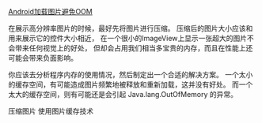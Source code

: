 [Android加载图片避免OOM](http://blog.csdn.net/guolin_blog/article/details/9316683)
    
在展示高分辨率图片的时候，最好先将图片进行压缩。
压缩后的图片大小应该和用来展示它的控件大小相近，
在一个很小的ImageView上显示一张超大的图片不会带来任何视觉上的好处，
但却会占用我们相当多宝贵的内存，而且在性能上还可能会带来负面影响。
    
你应该去分析程序内存的使用情况，然后制定出一个合适的解决方案。
一个太小的缓存空间，有可能造成图片频繁地被释放和重新加载，这并没有好处。
而一个太大的缓存空间，则有可能还是会引起 Java.lang.OutOfMemory 的异常。
    
    
压缩图片
使用图片缓存技术